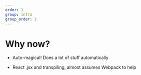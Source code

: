 ```yaml
---
order: 1
group: intro
group_order: 2
---
```


# Why now?

* Auto-magical!
Does a lot of stuff automatically

* React
.jsx and transpiling, almost assumes Webpack to help
